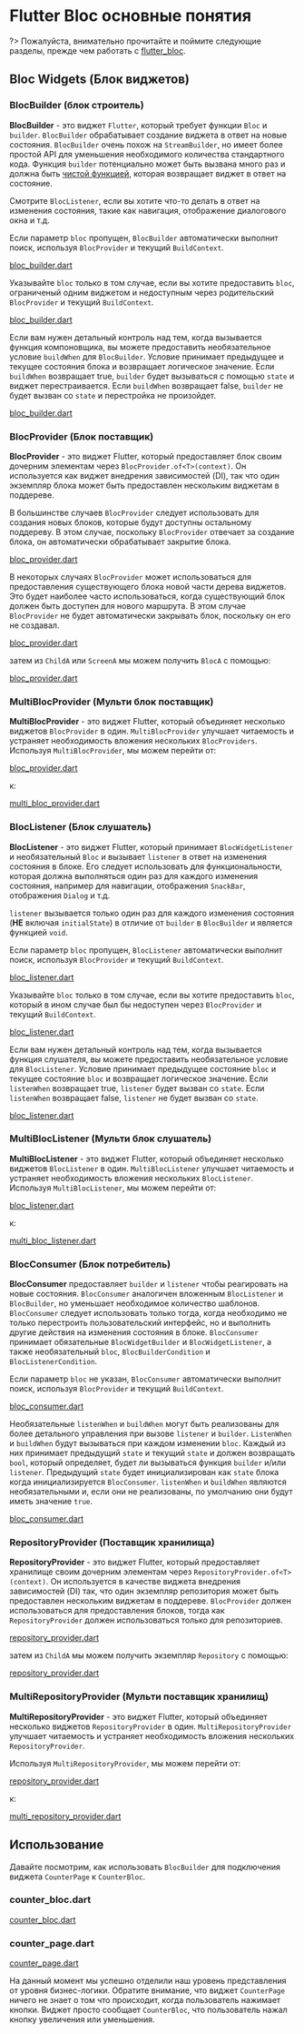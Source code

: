 # Flutter Bloc основные понятия

?> Пожалуйста, внимательно прочитайте и поймите следующие разделы, прежде чем работать с [flutter_bloc](https://pub.dev/packages/flutter_bloc).

## Bloc Widgets (Блок виджетов)

### BlocBuilder (блок строитель)

**BlocBuilder** - это виджет `Flutter`, который требует функции `Bloc` и `builder`. `BlocBuilder` обрабатывает создание виджета в ответ на новые состояния. `BlocBuilder` очень похож на `StreamBuilder`, но имеет более простой API для уменьшения необходимого количества стандартного кода. Функция `builder` потенциально может быть вызвана много раз и должна быть [чистой функцией](https://en.wikipedia.org/wiki/Pure_function), которая возвращает виджет в ответ на состояние.

Смотрите `BlocListener`, если вы хотите что-то делать в ответ на изменения состояния, такие как навигация, отображение диалогового окна и т.д.

Если параметр `bloc` пропущен, `BlocBuilder` автоматически выполнит поиск, используя `BlocProvider` и текущий `BuildContext`.

[bloc_builder.dart](../_snippets/flutter_bloc_core_concepts/bloc_builder.dart.md ':include')

Указывайте `bloc` только в том случае, если вы хотите предоставить `bloc`, ограниченый одним виджетом и недоступным через родительский `BlocProvider` и текущий `BuildContext`.

[bloc_builder.dart](../_snippets/flutter_bloc_core_concepts/bloc_builder_explicit_bloc.dart.md ':include')

Если вам нужен детальный контроль над тем, когда вызывается функция компоновщика, вы можете предоставить необязательное условие `buildWhen` для `BlocBuilder`. Условие принимает предыдущее и текущее состояния блока и возвращает логическое значение. Если `buildWhen` возвращает true, `builder` будет вызываться с помощью `state` и виджет перестраивается. Если `buildWhen` возвращает false, `builder` не будет вызван со `state` и перестройка не произойдет.

[bloc_builder.dart](../_snippets/flutter_bloc_core_concepts/bloc_builder_condition.dart.md ':include')

### BlocProvider (Блок поставщик)

**BlocProvider** - это виджет Flutter, который предоставляет блок своим дочерним элементам через `BlocProvider.of<T>(context)`. Он используется как виджет внедрения зависимостей (DI), так что один экземпляр блока может быть предоставлен нескольким виджетам в поддереве.

В большинстве случаев `BlocProvider` следует использовать для создания новых блоков, которые будут доступны остальному поддереву. В этом случае, поскольку `BlocProvider` отвечает за создание блока, он автоматически обрабатывает закрытие блока.

[bloc_provider.dart](../_snippets/flutter_bloc_core_concepts/bloc_provider.dart.md ':include')

В некоторых случаях `BlocProvider` может использоваться для предоставления существующего блока новой части дерева виджетов. Это будет наиболее часто использоваться, когда существующий блок должен быть доступен для нового маршрута. В этом случае `BlocProvider` не будет автоматически закрывать блок, поскольку он его не создавал.

[bloc_provider.dart](../_snippets/flutter_bloc_core_concepts/bloc_provider_value.dart.md ':include')

затем из `ChildA` или `ScreenA` мы можем получить `BlocA` с помощью:

[bloc_provider.dart](../_snippets/flutter_bloc_core_concepts/bloc_provider_lookup.dart.md ':include')

### MultiBlocProvider (Мульти блок поставщик)

**MultiBlocProvider** - это виджет Flutter, который объединяет несколько виджетов `BlocProvider` в один.
`MultiBlocProvider` улучшает читаемость и устраняет необходимость вложения нескольких `BlocProviders`.
Используя `MultiBlocProvider`, мы можем перейти от:

[bloc_provider.dart](../_snippets/flutter_bloc_core_concepts/nested_bloc_provider.dart.md ':include')

к:

[multi_bloc_provider.dart](../_snippets/flutter_bloc_core_concepts/multi_bloc_provider.dart.md ':include')

### BlocListener (Блок слушатель)

**BlocListener** - это виджет Flutter, который принимает `BlocWidgetListener` и необязательный `Bloc` и вызывает `listener` в ответ на изменения состояния в блоке. Его следует использовать для функциональности, которая должна выполняться один раз для каждого изменения состояния, например для навигации, отображения `SnackBar`, отображения `Dialog` и т.д.

`listener` вызывается только один раз для каждого изменения состояния (**НЕ** включая `initialState`) в отличие от `builder` в `BlocBuilder` и является функцией `void`.

Если параметр `bloc` пропущен, `BlocListener` автоматически выполнит поиск, используя `BlocProvider` и текущий `BuildContext`.

[bloc_listener.dart](../_snippets/flutter_bloc_core_concepts/bloc_listener.dart.md ':include')

Указывайте `bloc` только в том случае, если вы хотите предоставить `bloc`, который в ином случае был бы недоступен через `BlocProvider` и текущий `BuildContext`.

[bloc_listener.dart](../_snippets/flutter_bloc_core_concepts/bloc_listener_explicit_bloc.dart.md ':include')

Если вам нужен детальный контроль над тем, когда вызывается функция слушателя, вы можете предоставить необязательное условие для `BlocListener`. Условие принимает предыдущее состояние `bloc` и текущее состояние `bloc` и возвращает логическое значение. Если `listenWhen` возвращает true, `listener` будет вызван со `state`. Если `listenWhen` возвращает false, `listener` не будет вызван со `state`.

[bloc_listener.dart](../_snippets/flutter_bloc_core_concepts/bloc_listener_condition.dart.md ':include')

### MultiBlocListener (Мульти блок слушатель)

**MultiBlocListener** - это виджет Flutter, который объединяет несколько виджетов `BlocListener` в один.
`MultiBlocListener` улучшает читаемость и устраняет необходимость вложения нескольких `BlocListener`.
Используя `MultiBlocListener`, мы можем перейти от:

[bloc_listener.dart](../_snippets/flutter_bloc_core_concepts/nested_bloc_listener.dart.md ':include')

к:

[multi_bloc_listener.dart](../_snippets/flutter_bloc_core_concepts/multi_bloc_listener.dart.md ':include')

### BlocConsumer (Блок потребитель)

**BlocConsumer** предоставляет `builder` и `listener` чтобы реагировать на новые состояния. `BlocConsumer` аналогичен вложенным `BlocListener` и `BlocBuilder`, но уменьшает необходимое количество шаблонов. `BlocConsumer` следует использовать только тогда, когда необходимо не только перестроить пользовательский интерфейс, но и выполнить другие действия на изменения состояния в блоке. `BlocConsumer` принимает обязательные `BlocWidgetBuilder` и `BlocWidgetListener`, а также необязательный `bloc`, `BlocBuilderCondition` и `BlocListenerCondition`.

Если параметр `bloc` не указан, `BlocConsumer` автоматически выполнит поиск, используя
`BlocProvider` и текущий `BuildContext`.

[bloc_consumer.dart](../_snippets/flutter_bloc_core_concepts/bloc_consumer.dart.md ':include')

Необязательные `listenWhen` и `buildWhen` могут быть реализованы для более детального управления при вызове `listener` и `builder`. `ListenWhen` и `buildWhen` будут вызываться при каждом изменении `bloc`. Каждый из них принимает предыдущий `state` и текущий `state` и должен возвращать `bool`, который определяет, будет ли вызываться функция `builder` и/или `listener`. Предыдущий `state` будет инициализирован как `state` блока когда инициализируется `BlocConsumer`. `listenWhen` и `buildWhen` являются необязательными и, если они не реализованы, по умолчанию они будут иметь значение `true`.

[bloc_consumer.dart](../_snippets/flutter_bloc_core_concepts/bloc_consumer_condition.dart.md ':include')

### RepositoryProvider (Поставщик хранилища)

**RepositoryProvider** - это виджет Flutter, который предоставляет хранилище своим дочерним элементам через `RepositoryProvider.of<T>(context)`. Он используется в качестве виджета внедрения зависимостей (DI) так, что один экземпляр репозитория может быть предоставлен нескольким виджетам в поддереве. `BlocProvider` должен использоваться для предоставления блоков, тогда как `RepositoryProvider` должен использоваться только для репозиториев.

[repository_provider.dart](../_snippets/flutter_bloc_core_concepts/repository_provider.dart.md ':include')

затем из `ChildA` мы можем получить экземпляр `Repository` с помощью:

[repository_provider.dart](../_snippets/flutter_bloc_core_concepts/repository_provider_lookup.dart.md ':include')

### MultiRepositoryProvider (Мульти поставщик хранилищ)

**MultiRepositoryProvider** - это виджет Flutter, который объединяет несколько виджетов `RepositoryProvider` в один. `MultiRepositoryProvider` улучшает читаемость и устраняет необходимость вложения нескольких `RepositoryProvider`.

Используя `MultiRepositoryProvider`, мы можем перейти от:

[repository_provider.dart](../_snippets/flutter_bloc_core_concepts/nested_repository_provider.dart.md ':include')

к:

[multi_repository_provider.dart](../_snippets/flutter_bloc_core_concepts/multi_repository_provider.dart.md ':include')

## Использование

Давайте посмотрим, как использовать `BlocBuilder` для подключения виджета `CounterPage` к `CounterBloc`.

### counter_bloc.dart

[counter_bloc.dart](../_snippets/flutter_bloc_core_concepts/counter_bloc.dart.md ':include')

### counter_page.dart

[counter_page.dart](../_snippets/flutter_bloc_core_concepts/counter_page.dart.md ':include')

На данный момент мы успешно отделили наш уровень представления от уровня бизнес-логики. Обратите внимание, что виджет `CounterPage` ничего не знает о том что происходит, когда пользователь нажимает кнопки. Виджет просто сообщает `CounterBloc`, что пользователь нажал кнопку увеличения или уменьшения.
